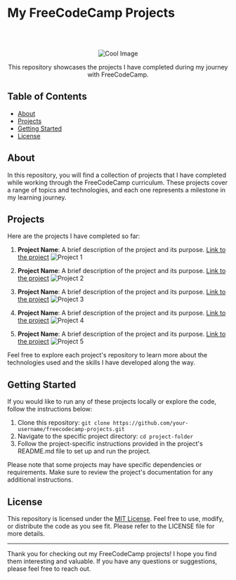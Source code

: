 # My FreeCodeCamp Projects
<br>
<br>
<p align="center">
  <img src="https://cdn-images-1.medium.com/max/720/0*41inHKnPhGb04HsO.gif" alt="Cool Image">
</p>

<p align="center">This repository showcases the projects I have completed during my journey with FreeCodeCamp.</p>

## Table of Contents

- [About](#about)
- [Projects](#projects)
- [Getting Started](#getting-started)
- [License](#license)

## About

In this repository, you will find a collection of projects that I have completed while working through the FreeCodeCamp curriculum. These projects cover a range of topics and technologies, and each one represents a milestone in my learning journey.

## Projects

Here are the projects I have completed so far:

1. **Project Name**: A brief description of the project and its purpose. [Link to the project](https://github.com/username/project1)
   ![Project 1](https://your-project1-image-url)

2. **Project Name**: A brief description of the project and its purpose. [Link to the project](https://github.com/username/project2)
   ![Project 2](https://your-project2-image-url)

3. **Project Name**: A brief description of the project and its purpose. [Link to the project](https://github.com/username/project3)
   ![Project 3](https://your-project3-image-url)

4. **Project Name**: A brief description of the project and its purpose. [Link to the project](https://github.com/username/project4)
   ![Project 4](https://your-project4-image-url)

5. **Project Name**: A brief description of the project and its purpose. [Link to the project](https://github.com/username/project5)
   ![Project 5](https://your-project5-image-url)

Feel free to explore each project's repository to learn more about the technologies used and the skills I have developed along the way.

## Getting Started

If you would like to run any of these projects locally or explore the code, follow the instructions below:

1. Clone this repository: `git clone https://github.com/your-username/freecodecamp-projects.git`
2. Navigate to the specific project directory: `cd project-folder`
3. Follow the project-specific instructions provided in the project's README.md file to set up and run the project.

Please note that some projects may have specific dependencies or requirements. Make sure to review the project's documentation for any additional instructions.

## License

This repository is licensed under the [MIT License](LICENSE). Feel free to use, modify, or distribute the code as you see fit. Please refer to the LICENSE file for more details.

---

Thank you for checking out my FreeCodeCamp projects! I hope you find them interesting and valuable. If you have any questions or suggestions, please feel free to reach out.



